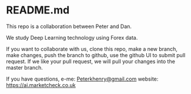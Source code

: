 README.md
=========
This repo is a collaboration between Peter and Dan.

We study Deep Learning technology using Forex data.

If you want to collaborate with us,
clone this repo,
make a new branch,
make changes,
push the branch to github,
use the github UI to submit pull request.
If we like your pull request,
we will pull your changes into the master branch.

If you have questions,
e-me: Peterkhenry@gmail.com
website: https://ai.marketcheck.co.uk

